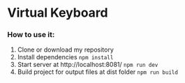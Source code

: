 # Virtual Keyboard

### How to use it:
1. Clone or download my repository 
2. Install dependencies ```npm install``` 
3. Start server at http://localhost:8081/ ```npm run dev``` 
4. Build project for output files at dist folder ```npm run build```